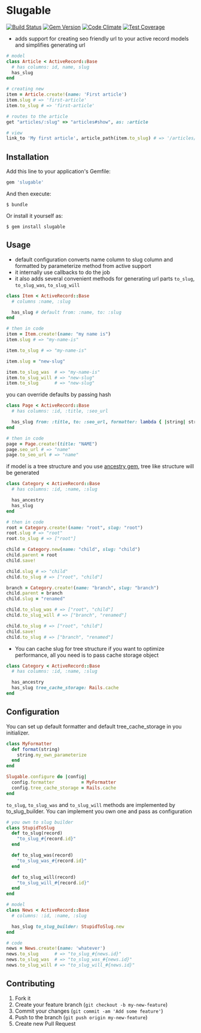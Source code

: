 # Slugable

[![Build Status](https://travis-ci.org/mirrec/slugable.svg?branch=master)](https://travis-ci.org/mirrec/slugable)
[![Gem Version](https://badge.fury.io/rb/slugable.svg)](https://badge.fury.io/rb/slugable)
[![Code Climate](https://codeclimate.com/github/mirrec/slugable/badges/gpa.svg)](https://codeclimate.com/github/mirrec/slugable)
[![Test Coverage](https://codeclimate.com/github/mirrec/slugable/badges/coverage.svg)](https://codeclimate.com/github/mirrec/slugable/coverage)

* adds support for creating seo friendly url to your active record models and simplifies generating url

```ruby
# model
class Article < ActiveRecord::Base
  # has columns: id, name, slug
  has_slug
end

# creating new
item = Article.create!(name: 'First article')
item.slug # => 'first-article'
item.to_slug # => 'first-article'

# routes to the article
get "articles/:slug" => "articles#show", as: :article

# view
link_to 'My first article', article_path(item.to_slug) # => '/articles/first-article'
```

## Installation

Add this line to your application's Gemfile:

```ruby
gem 'slugable'
```

And then execute:

    $ bundle

Or install it yourself as:

    $ gem install slugable

## Usage

* default configuration converts name column to slug column and formatted by parameterize method from active support
* it internally use callbacks to do the job
* it also adds several convenient methods for generating url parts `to_slug`, `to_slug_was`, `to_slug_will`

```ruby
class Item < ActiveRecord::Base
  # columns :name, :slug

  has_slug # default from: :name, to: :slug
end

# then in code
item = Item.create!(name: "my name is")
item.slug # => "my-name-is"

item.to_slug # => "my-name-is"

item.slug = "new-slug"

item.to_slug_was  # => "my-name-is"
item.to_slug_will # => "new-slug"
item.to_slug      # => "new-slug"
```

you can override defaults by passing hash

```ruby
class Page < ActiveRecord::Base
  # has columns: :id, :title, :seo_url

  has_slug from: :title, to: :seo_url, formatter: lambda { |string| string.downcase }
end

# then in code
page = Page.create!(title: "NAME")
page.seo_url # => "name"
page.to_seo_url # => "name"
```

if model is a tree structure and you use [ancestry gem](https://github.com/stefankroes/ancestry),
tree like structure will be generated

```ruby
class Category < ActiveRecord::Base
  # has columns: :id, :name, :slug

  has_ancestry
  has_slug
end

# then in code
root = Category.create!(name: "root", slug: "root")
root.slug # => "root"
root.to_slug # => ["root"]

child = Category.new(name: "child", slug: "child")
child.parent = root
child.save!

child.slug # => "child"
child.to_slug # => ["root", "child"]

branch = Category.create!(name: "branch", slug: "branch")
child.parent = branch
child.slug = "renamed"

child.to_slug_was # => ["root", "child"]
child.to_slug_will # => ["branch", "renamed"]

child.to_slug # => ["root", "child"]
child.save!
child.to_slug # => ["branch", "renamed"]
```

* You can cache slug for tree structure if you want to optimize performance, all you need is to pass cache storage object

```ruby
class Category < ActiveRecord::Base
  # has columns: :id, :name, :slug

  has_ancestry
  has_slug tree_cache_storage: Rails.cache
end
```

## Configuration

You can set up default formatter and default tree_cache_storage in you initializer.

```ruby
class MyFormatter
  def format(string)
    string.my_own_parameterize
  end
end

Slugable.configure do |config|
  config.formatter          = MyFormatter
  config.tree_cache_storage = Rails.cache
end
```

`to_slug`, `to_slug_was` and `to_slug_will` methods are implemented by to_slug_builder. You can implement you own one and pass as configuration

```ruby
# you own to slug builder
class StupidToSlug
  def to_slug(record)
    "to_slug_#{record.id}"
  end

  def to_slug_was(record)
    "to_slug_was_#{record.id}"
  end

  def to_slug_will(record)
    "to_slug_will_#{record.id}"
  end
end

# model
class News < ActiveRecord::Base
  # columns: :id, :name, :slug

  has_slug to_slug_builder: StupidToSlug.new
end

# code
news = News.create!(name: 'whatever')
news.to_slug      # => "to_slug_#{news.id}"
news.to_slug_was  # => "to_slug_was_#{news.id}"
news.to_slug_will # => "to_slug_will_#{news.id}"
```

## Contributing

1. Fork it
2. Create your feature branch (`git checkout -b my-new-feature`)
3. Commit your changes (`git commit -am 'Add some feature'`)
4. Push to the branch (`git push origin my-new-feature`)
5. Create new Pull Request
